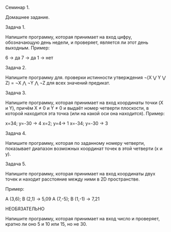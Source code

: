 Семинар 1.

Домашнее задание.

Задача 1.

Напишите программу, которая принимает на вход цифру, обозначающую день недели, и проверяет, является ли этот день выходным. Пример:

6 -> да
7 -> да
1 -> нет

Задача 2.

Напишите программу для. проверки истинности утверждения ¬(X ⋁ Y ⋁ Z) = ¬X ⋀ ¬Y ⋀ ¬Z для всех значений предикат.

Задача 3.

Напишите программу, которая принимает на вход координаты точки (X и Y), причём X ≠ 0 и Y ≠ 0 и выдаёт номер четверти плоскости, в которой находится эта точка (или на какой оси она находится). Пример:

x=34; y=-30 -> 4
x=2; y=4-> 1
x=-34; y=-30 -> 3

Задача 4.

Напишите программу, которая по заданному номеру четверти, показывает диапазон возможных координат точек в этой четверти (x и y).

Задача 5.

Напишите программу, которая принимает на вход координаты двух точек и находит расстояние между ними в 2D пространстве.

Пример:

A (3,6); B (2,1) -> 5,09
A (7,-5); B (1,-1) -> 7,21

НЕОБЯЗАТЕЛЬНО

Напишите программу, которая принимает на вход число и проверяет, кратно ли оно 5 и 10 или 15, но не 30.
